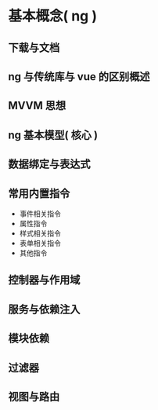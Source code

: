 # 基本概念( ng )

## 下载与文档

## ng 与传统库与 vue 的区别概述

## MVVM 思想

## ng 基本模型( 核心 )

## 数据绑定与表达式

## 常用内置指令

- 事件相关指令
- 属性指令
- 样式相关指令
- 表单相关指令
- 其他指令




<!-- 

ngJq
ngApp
a
ngHref          在 href 中使用插值, 会因为 ng 的替换存在一个时间差, 减少不必要的错误, 从而使用 ng-href 代替 href
ngSrc
ngSrcset
ngDisabled
ngChecked
ngReadonly
ngSelected
ngOpen
ngForm
form
textarea
input
ngValue
ngBind
ngBindTemplate
ngBindHtml
ngChange
ngClass
ngClassOdd
ngClassEven
ngCloak
ngController
ngCsp
ngClick
ngDblclick
ngMousedown
ngMouseup
ngMouseover
ngMouseenter
ngMouseleave
ngMousemove
ngKeydown
ngKeyup
ngKeypress
ngSubmit
ngFocus
ngBlur
ngCopy
ngCut
ngPaste
ngIf
ngInclude
ngInit
ngList
ngModel
ngModelOptions
ngNonBindable
ngOptions
ngPluralize
ngRepeat
ngShow
ngHide
ngStyle
ngSwitch
ngTransclude
script
select
ngRequired
ngPattern
ngMaxlength
ngMinlength


 -->

## 控制器与作用域






## 服务与依赖注入


## 模块依赖

## 过滤器


## 视图与路由

